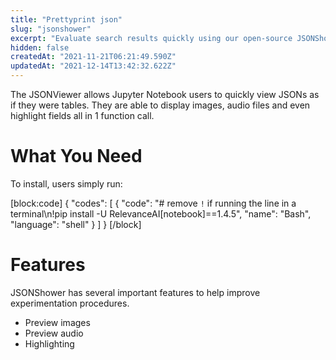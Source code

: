 ```yaml
---
title: "Prettyprint json"
slug: "jsonshower"
excerpt: "Evaluate search results quickly using our open-source JSONShower"
hidden: false
createdAt: "2021-11-21T06:21:49.590Z"
updatedAt: "2021-12-14T13:42:32.622Z"
---
```

The JSONViewer allows Jupyter Notebook users to quickly view JSONs as if they were tables. They are able to display images, audio files and even highlight fields all in 1 function call.

# What You Need

To install, users simply run:

[block:code]
{
  "codes": [
    {
      "code": "# remove `!` if running the line in a terminal\n!pip install -U RelevanceAI[notebook]==1.4.5",
      "name": "Bash",
      "language": "shell"
    }
  ]
}
[/block]

# Features

JSONShower has several important features to help improve experimentation procedures.

- Preview images
- Preview audio
- Highlighting
